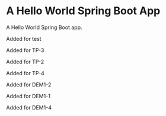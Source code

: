 # A Hello World Spring Boot App

A Hello World Spring Boot app.

Added for test

Added for TP-3

Added for TP-2

Added for TP-4

Added for DEM1-2

Added for DEM1-1

Added for DEM1-4

